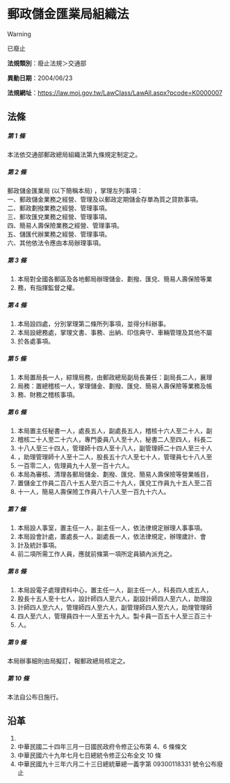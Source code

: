 # 郵政儲金匯業局組織法


> [!WARNING]
> 已廢止


**法規類別**：廢止法規＞交通部

**異動日期**：2004/06/23  

**法規網址**：https://law.moj.gov.tw/LawClass/LawAll.aspx?pcode=K0000007



## 法條
##### 第 1 條
本法依交通部郵政總局組織法第九條規定制定之。

##### 第 2 條
郵政儲金匯業局 (以下簡稱本局) ，掌理左列事項：  
一、郵政儲金業務之經營、管理及以郵政定期儲金存單為質之貸款事項。  
二、郵政劃撥業務之經營、管理事項。  
三、郵攻匯兌業務之經營、管理事項。  
四、簡易人壽保險業務之經營、管理事項。  
五、儲匯代辦業務之經營、管理事項。  
六、其他依法令應由本局辦理事項。

##### 第 3 條
1. 本局對全國各郵區及各地郵局辦理儲金、劃撥、匯兌、簡易人壽保險等業
1. 務，有指揮監督之權。

##### 第 4 條
1. 本局設四處，分別掌理第二條所列事項，並得分科辦事。
1. 本局設總務處，掌理文書、事務、出納、印信典守、車輛管理及其他不屬
1. 於各處事項。

##### 第 5 條
1. 本局置局長一人，綜理局務，由郵政總局副局長兼任：副局長二人，襄理
1. 局務：置總稽核一人，掌理儲金、劃撥、匯兌、簡易人壽保險等業務及帳
1. 務、財務之稽核事項。

##### 第 6 條
1. 本局置主任秘書一人，處長五人，副處長五人，稽核十六人至二十人，副
1. 稽核二十人至二十六人，專門委員八人至十人，秘書二人至四人，科長二
1. 十八人至三十四人，管理師十四人至十八人，副管理師二十四人至三十人
1. ，助理管理師十人至十二人，股長五十六人至七十人，管理員七十八人至
1. 一百零二人，佐理員九十人至一百十六人。
1. 本局為審核、清理各郵局儲金、劃撥、匯兌、簡易人壽保險等營業帳目，
1. 置儲金工作員二百八十五人至六百二十九人，匯兌工作員九十五人至二百
1. 十一人，簡易人壽保險工作員八十八人至一百九十六人。

##### 第 7 條
1. 本局設人事室，置主任一人，副主任一人，依法律規定辦理人事事項。
1. 本局設會計處，置處長一人，副處長一人，依法律規定，辦理歲計、會
1. 計及統計事項。
1. 前二項所需工作人員，應就前條第一項所定員額內派充之。

##### 第 8 條
1. 本局設電子處理資料中心，置主任一人，副主任一人，科長四人或五人，
1. 股長十五人至十七人，設計師四人至六人，副設計師四人至六人，助理設
1. 計師四人至六人，管理師四人至六人，副管理師四人至六人，助理管理師
1. 四人至六人，管理員四十一人至五十九人。製卡員一百五十人至三百三十
1. 人。

##### 第 9 條
本局辦事細則由局擬訂，報郵政總局核定之。

##### 第 10 條
本法自公布日施行。

## 沿革
1. 
1. 中華民國二十四年三月一日國民政府令修正公布第 4、6  條條文
1. 中華民國六十九年七月七日總統令修正公布全文 10 條
1. 中華民國九十三年六月二十三日總統華總一義字第 09300118331  號令公布廢止
